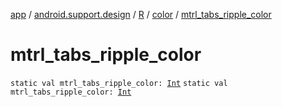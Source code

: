 [app](../../../index.md) / [android.support.design](../../index.md) / [R](../index.md) / [color](index.md) / [mtrl_tabs_ripple_color](./mtrl_tabs_ripple_color.md)

# mtrl_tabs_ripple_color

`static val mtrl_tabs_ripple_color: `[`Int`](https://kotlinlang.org/api/latest/jvm/stdlib/kotlin/-int/index.html)
`static val mtrl_tabs_ripple_color: `[`Int`](https://kotlinlang.org/api/latest/jvm/stdlib/kotlin/-int/index.html)
